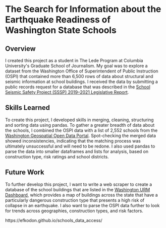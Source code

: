 <link rel="stylesheet" href="https://cdn.jsdelivr.net/npm/bulma@0.9.4/css/bulma.min.css" />
    <link rel="stylesheet" href="style.css">
  </head>
  <body>
        <div class="section">
            <div class="container content">
                <h1 class="title">The Search for Information about the Earthquake Readiness of Washington State Schools</h1>
                <h2 class="title">Overview</h2>
                <p> I created this project as a student in The Lede Program at Columbia University's Graduate School of Journalism. My goal was to explore a dataset from the Washington Office of Superintendent of Public Instruction (OSPI) that contained more than 6,500 rows of data about structural and seismic information at school buildings. I received the data by submitting a public records request for a database that was described in the <a href="https://fortress.wa.gov/dnr/geologydata/school_seismic_safety/phase2/School_Seismic_Safety_Project_2021_Final_Report_DNR.pdf">School Seismic Safety Project (SSSP) 2019–2021 Legislative Report</a>.
                </p>
                <p>
                </p>
                </p>
                </p>
                <p> 
                </p>
                <h2 class="title">Skills Learned</h2>
                <p>To create this project, I developed skills in merging, cleaning, structuring and sorting data using pandas. To gather a greater breadth of data about the schools, I combined the OSPI data with a list of 2,552 schools from the <a href="https://geo.wa.gov/datasets/23bbd746f9924c149681815cfd2a6300/explore?location=47.266088%2C-120.802250%2C7.02&showTabl">Washington Geospatial Open Data Portal</a>. Spot-checking the merged data showed inconsistencies, indicating that the matching process was ultimately unsuccessful and will need to be redone. I also used pandas to parse the data into smaller dataframes and lists for analysis, based on construction type, risk ratings and school districts.
                </p>
                <h2 class="title">Future Work</h2>
                <p>To further develop this project, I want to write a web scraper to create a database of the school buildings that are listed in the 
                <a href="https://fortress.wa.gov/com/urmasonary/urmasonary/#7/47.347/-121.029/">Washington URM Dashboard</a>, which provides a map of buildings across the state that have a particularly dangerous construction type that presents a high risk of collapse in an earthquake. I also want to parse the OSPI data further to look for trends across geographies, construction types, and risk factors.
                </p>
                <p>https://efkodon.github.io/schools_data_access/</p>
